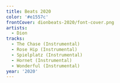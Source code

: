 ```yaml
---
title: Beats 2020
color: '#e1557c'
frontCover: dionbeats-2020/font-cover.png
artists:
  - Dion
tracks:
  - The Chase (Instrumental)
  - Rose Hip (Instrumental)
  - Spielplatz (Instrumental)
  - Hornet (Instrumental)
  - Wonderful (Instrumental)
year: '2020'
---
```

